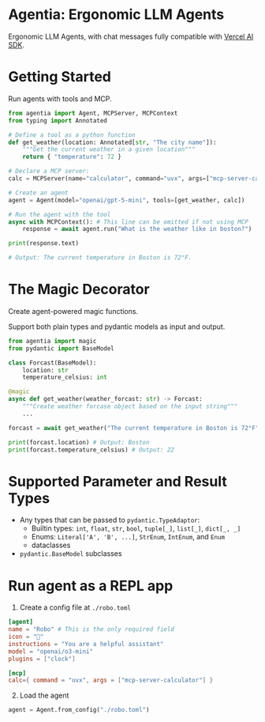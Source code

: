 # Agentia: Ergonomic LLM Agents

Ergonomic LLM Agents, with chat messages fully compatible with [Vercel AI SDK](https://ai-sdk.dev/).

# Getting Started

Run agents with tools and MCP.

```python
from agentia import Agent, MCPServer, MCPContext
from typing import Annotated

# Define a tool as a python function
def get_weather(location: Annotated[str, "The city name"]):
    """Get the current weather in a given location"""
    return { "temperature": 72 }

# Declare a MCP server:
calc = MCPServer(name="calculator", command="uvx", args=["mcp-server-calculator"])

# Create an agent
agent = Agent(model="openai/gpt-5-mini", tools=[get_weather, calc])

# Run the agent with the tool
async with MCPContext(): # This line can be omitted if not using MCP
    response = await agent.run("What is the weather like in boston?")

print(response.text)

# Output: The current temperature in Boston is 72°F.
```

# The Magic Decorator

Create agent-powered magic functions.

Support both plain types and pydantic models as input and output.

```python
from agentia import magic
from pydantic import BaseModel

class Forcast(BaseModel):
    location: str
    temperature_celsius: int

@magic
async def get_weather(weather_forcast: str) -> Forcast:
    """Create weather forcase object based on the input string"""
    ...

forcast = await get_weather("The current temperature in Boston is 72°F")

print(forcast.location) # Output: Boston
print(forcast.temperature_celsius) # Output: 22
```

# Supported Parameter and Result Types

* Any types that can be passed to `pydantic.TypeAdaptor`:
    * Builtin types: `int`, `float`, `str`, `bool`, `tuple[_]`, `list[_]`, `dict[_, _]`
    * Enums: `Literal['A', 'B', ...]`, `StrEnum`, `IntEnum`, and `Enum`
    * dataclasses
* `pydantic.BaseModel` subclasses

# Run agent as a REPL app

1. Create a config file at `./robo.toml`

```toml
[agent]
name = "Robo" # This is the only required field
icon = "🤖"
instructions = "You are a helpful assistant"
model = "openai/o3-mini"
plugins = ["clock"]

[mcp]
calc={ command = "uvx", args = ["mcp-server-calculator"] }
```

2. Load the agent

```python
agent = Agent.from_config("./robo.toml")
```
